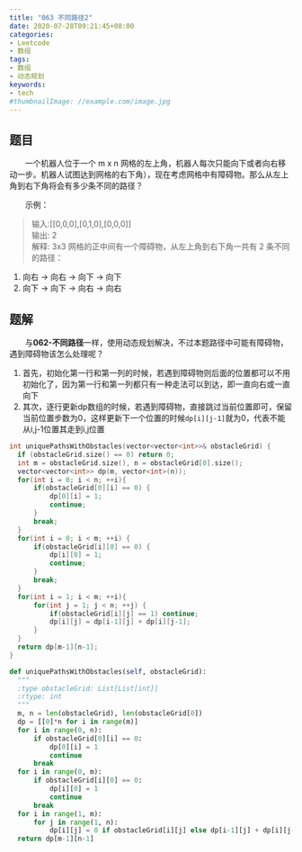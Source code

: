 ```yaml
---
title: "063 不同路径2"
date: 2020-07-28T09:21:45+08:00
categories:
- Leetcode
- 数组
tags:
- 数组
- 动态规划
keywords:
- tech
#thumbnailImage: //example.com/image.jpg
---
```


<!--more-->
## 题目
　　一个机器人位于一个 m x n 网格的左上角，机器人每次只能向下或者向右移动一步。机器人试图达到网格的右下角），现在考虑网格中有障碍物。那么从左上角到右下角将会有多少条不同的路径？

　　示例：
> 输入:[[0,0,0],[0,1,0],[0,0,0]]  
> 输出: 2  
> 解释: 3x3 网格的正中间有一个障碍物，从左上角到右下角一共有 2 条不同的路径：
1. 向右 -> 向右 -> 向下 -> 向下
2. 向下 -> 向下 -> 向右 -> 向右

## 题解
　　与**062-不同路径**一样，使用动态规划解决，不过本题路径中可能有障碍物，遇到障碍物该怎么处理呢？

1. 首先，初始化第一行和第一列的时候，若遇到障碍物则后面的位置都可以不用初始化了，因为第一行和第一列都只有一种走法可以到达，即一直向右或一直向下
2. 其次，逐行更新dp数组的时候，若遇到障碍物，直接跳过当前位置即可，保留当前位置步数为0，这样更新下一个位置的时候`dp[i][j-1]`就为0，代表不能从i,j-1位置其走到i,j位置

```cpp
int uniquePathsWithObstacles(vector<vector<int>>& obstacleGrid) {
  if (obstacleGrid.size() == 0) return 0;
  int m = obstacleGrid.size(), n = obstacleGrid[0].size();
  vector<vector<int>> dp(m, vector<int>(n));
  for(int i = 0; i < n; ++i){
      if(obstacleGrid[0][i] == 0) {
          dp[0][i] = 1;
          continue;
      }
      break;
  }
  for(int i = 0; i < m; ++i) {
      if(obstacleGrid[i][0] == 0) {
          dp[i][0] = 1;
          continue;
      }
      break;
  }
  for(int i = 1; i < m; ++i){
      for(int j = 1; j < n; ++j) {
          if(obstacleGrid[i][j] == 1) continue;
          dp[i][j] = dp[i-1][j] + dp[i][j-1];
      }
  }
  return dp[m-1][n-1];
}
```

```python
def uniquePathsWithObstacles(self, obstacleGrid):
  """
  :type obstacleGrid: List[List[int]]
  :rtype: int
  """
  m, n = len(obstacleGrid), len(obstacleGrid[0])
  dp = [[0]*n for i in range(m)]
  for i in range(0, n):
      if obstacleGrid[0][i] == 0:
          dp[0][i] = 1
          continue
      break
  for i in range(0, m):
      if obstacleGrid[i][0] == 0:
          dp[i][0] = 1
          continue
      break
  for i in range(1, m):
      for j in range(1, n):
          dp[i][j] = 0 if obstacleGrid[i][j] else dp[i-1][j] + dp[i][j-1]
  return dp[m-1][n-1]
```